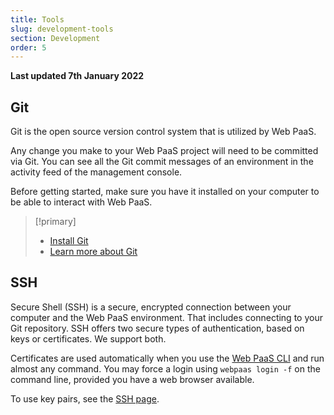 ```yaml
---
title: Tools
slug: development-tools
section: Development
order: 5
---
```


**Last updated 7th January 2022**


## Git

Git is the open source version control system that is utilized by Web PaaS.

Any change you make to your Web PaaS project will need to be committed via Git. You can see all the Git commit messages of an environment in the activity feed of the management console.

Before getting started, make sure you have it installed on your computer to be able to interact with Web PaaS.

> [!primary]  
> * [Install Git](https://help.github.com/articles/set-up-git/)
> * [Learn more about Git](https://git-scm.com/)
> 

## SSH

Secure Shell (SSH) is a secure, encrypted connection between your computer and the Web PaaS environment.  That includes connecting to your Git repository.  SSH offers two secure types of authentication, based on keys or certificates.  We support both.

Certificates are used automatically when you use the [Web PaaS CLI](../development-cli) and run almost any command.  You may force a login using `webpaas login -f` on the command line, provided you have a web browser available.

To use key pairs, see the [SSH page](../development-ssh#authenticate-with-ssh-keys).
